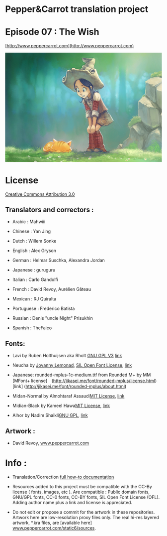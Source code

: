 ﻿# Pepper&Carrot translation project

# Episode 07 : The Wish


[http://www.peppercarrot.com](http://www.peppercarrot.com)

![alt tag](gfx_Pepper-and-Carrot_by-David-Revoy_E07.png)


License
=======


[Creative Commons Attribution 3.0](https://creativecommons.org/licenses/by/3.0/)


## Translators and correctors :


* Arabic     : Mahwiii

* Chinese    : Yan Jing

* Dutch      : Willem Sonke

* English    : Alex Gryson

* German     : Helmar Suschka, Alexandra Jordan

* Japanese   : guruguru

* Italian    : Carlo Gandolfi

* French     : David Revoy, Aurélien Gâteau

* Mexican    : RJ Quiralta

* Portuguese    : Frederico Batista

* Russian    : Denis "uncle Night" Prisukhin

* Spanish    : TheFaico


## Fonts:


* Lavi by Ruben Holthuijsen aka Rholt [GNU GPL V3](http://www.gnu.org/copyleft/gpl.html) [link](http://www.dafont.com/lavi.font)

* Neucha by [Jovanny Lemonad](https://plus.google.com/115426726897976242009/about), [SIL Open Font License](http://scripts.sil.org/OFL), [link](https://www.google.com/fonts/specimen/Neucha)

* Japanese: rounded-mplus-1c-medium.ttf from Rounded M+ by MM [MFont+ license]　(http://jikasei.me/font/rounded-mplus/license.html) [link] (http://jikasei.me/font/rounded-mplus/about.html)

* Midan-Normal by Almohtaraf Assaudi[MIT License](http://opensource.org/licenses/mit-license.php),  [link](http://openfontlibrary.org/en/font/midan-normal)

* Midian-Black by Kameel Hawa[MIT License](http://opensource.org/licenses/mit-license.php), [link](http://openfontlibrary.org/en/font/midan-black)

* Alhor by Nadim Shaikli[GNU GPL](http://www.gnu.org/copyleft/gpl.html), [link](http://openfontlibrary.org/en/font/alhor)


## Artwork :


* David Revoy, www.peppercarrot.com


Info :
=======

- Translation/Correction [full how-to documentation](http://www.peppercarrot.com/fr/article267/how-to-add-a-translation-or-a-correction)

- Resources added to this project must be compatible with the CC-By license ( fonts, images, etc ). Are compatible : Public domain fonts, GNU/GPL fonts, CC-0 fonts, CC-BY fonts, SIL Open Font License (OFL). Adding author name plus a link and license is appreciated.

- Do not edit or propose a commit for the artwork in these repositories. Artwork here are low-resolution proxy files only. The real hi-res layered artwork,  *.kra files, are [available here] www.peppercarrot.com/static6/sources.

